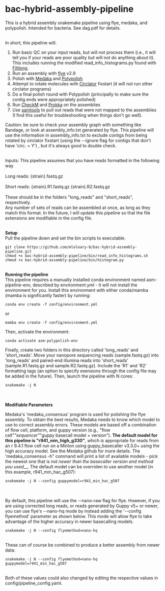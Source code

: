 # bac-hybrid-assembly-pipeline
This is a hybrid assembly snakemake pipeline using flye, medaka, and polypolish.  Intended for bacteria.  See dag.pdf for details.



\
In short, this pipeline will:

1) Run basic QC on your input reads, but will not process them (i.e., it will tell you if your reads are poor quality but will not do anything about it).  This includes running the modified read_info_histograms.py found with [Filtlong](https://github.com/rrwick/Filtlong).
2) Run an assembly with [flye](https://github.com/fenderglass/Flye) v2.9
3) Polish with [Medaka](https://github.com/nanoporetech/medaka) and [Polypolish](https://github.com/rrwick/Polypolish)
4) Attempt to rotate molecules with [Circlator](https://github.com/sanger-pathogens/circlator) fixstart (it will not run other circlator programs)
5) Do a final polish round with Polypolish (principally to make sure the contig ends were appropriately polished)
6) Run [CheckM](https://github.com/Ecogenomics/CheckM) and [Prokka](https://github.com/tseemann/prokka) on the assemblies
7) Use [samtools](https://github.com/samtools/samtools) to pull out reads that were not mapped to the assemblies (I find this useful for troubleshooting when things don't go well).

Caution: be sure to check your assembly graph with something like Bandage, or look at assembly_info.txt generated by flye.  This pipeline will use the information in assembly_info.txt to exclude contigs from being rotated by circlator fixstart (using the --ignore flag for contigs that don't have 'circ. = Y') , but it's always good to double check.




\
Inputs:  This pipeline assumes that you have reads formatted in the following way \
\
Long reads: {strain}.fastq.gz \
\
Short reads: {strain}.R1.fastq.gz {strain}.R2.fastq.gz  \
  \
These should be in the folders "long_reads" and "short_reads", respectively.  \
Any number of sets of reads can be assembled at once, as long as they match this format.  In the future, I will update this pipeline so that the file extensions are modifiable in the config file.

\
**Setup**
\
Pull the pipeline down and set the bin scripts to executable.
```
git clone https://github.com/mloleary-0/bac-hybrid-assembly-pipeline.git
chmod +x bac-hybrid-assembly-pipeline/bin/read_info_histograms.sh
chmod +x bac-hybrid-assembly-pipeline/bin/histogram.py
```


  \
**Running the pipeline**
  \
This pipeline requires a manually installed conda environment named asm-pipeline-env, described by environment.yml - it will not install the environment for you.  Install this environment with either conda/mamba (mamba is significantly faster) by running:


```
conda env create -f config/environment.yml
```
or
``` 
mamba env create -f config/environment.yml
```

Then, activate the environment:

```
conda activate asm-polypolish-env
```

Finally, create two folders in this directory called 'long_reads' and 'short_reads'. Move your nanopore sequencing reads (sample.fastq.gz) into 'long_reads' and paired-end illumina reads into 'short_reads' (sample.R1.fastq.gz and sample.R2.fastq.gz). Include the 'R1' and 'R2' formatting tags (an option to specify exensions through the config file may be added in the future). Then, launch the pipeline with N cores:

```
snakemake -j N
```


 \
 \
 **Modifiable Parameters**  
 
  
 
Medaka's 'medaka_consensus' program is used for polishing the flye assembly.  To obtain the best results, Medaka needs to know which model to use to correct assembly errors.  These models are based off a combination of flow cell, platform, and guppy version (e.g., "flow cell"_"sequencer"_"guppy basecall model + version"). **The default model for this pipeline is "r941_min_high_g330"**, which is appropriate for reads from an r 9.4.1 flow cell run on a MinIon using guppy_basecaller v3.3.0+ using the high accuracy model.  See the Medaka github for more details.  The 'medaka_consensus -h" command will print a list of available models - pick the newest one that is _not newer than the basecaller version and method you used___.  The default model can be overriden to use another model (in this example, r941_min_hac_g507):


```
snakemake -j N --config guppymodel=r941_min_hac_g507
```
  \
  \
By default, this pipeline will use the --nano-raw flag for flye.  However, if you are using corrected long reads, or reads generated by Guppy v5+ or newer, you can use flye's --nano-hq mode by instead adding the '--config flyemethod' parameter as shown below.  This mode will allow flye to take advantage of the higher accuracy in newer basecalling models. 
  
  
```
snakemake -j N --config flyemethod=nano-hq
```
  \
These can of course be combined to produce a better assembly from newer data:
```
snakemake -j N --config flyemethod=nano-hq guppymodel=r941_min_hac_g507
```
  \
Both of these values could also changed by editing the respective values in config/pipeline_config.yaml.

